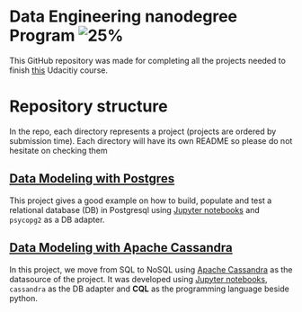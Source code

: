 # Data Engineering nanodegree Program  ![25%](https://progress-bar.dev/25/?title=completed)

This GitHub repository was made for completing all the projects needed to finish [this](https://www.udacity.com/course/data-engineer-nanodegree--nd027) Udacitiy course.

# Repository structure
In the repo, each directory represents a project (projects are ordered by submission time). Each directory will have its own README so please do not hesitate on checking them 

## [Data Modeling with Postgres](https://github.com/albertobara97/udacity-data-engineering-nanodegree/tree/master/Data%20Modeling%20with%20Postgres)
This project gives a good example on how to build, populate and test a relational database (DB) in Postgresql using [Jupyter notebooks][jp] and `psycopg2` as a DB adapter.

## [Data Modeling with Apache Cassandra](https://github.com/albertobara97/udacity-data-engineering-nanodegree/tree/master/Data%20Modeling%20with%20Apache%20Cassandra)
In this project, we move from SQL to NoSQL using [Apache Cassandra](https://cassandra.apache.org/) as the datasource of the project. It was developed using [Jupyter notebooks][jp], `cassandra` as the DB adapter and **CQL** as the programming language beside python.





[percent_finished]: 25
[jp]: https://jupyter.org/